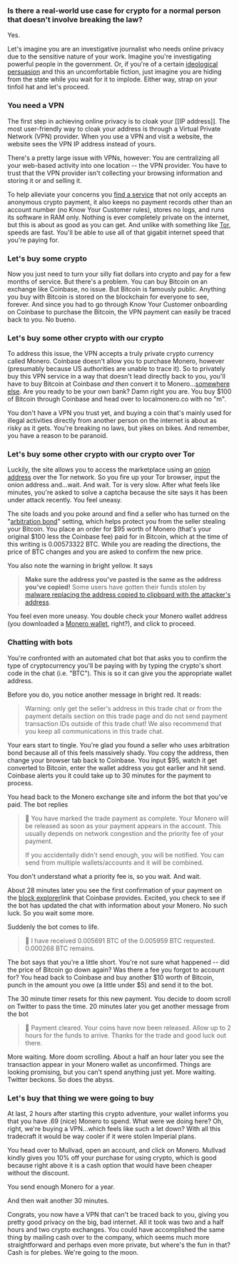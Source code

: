 ### Is there a real-world use case for crypto for a normal person that doesn't involve breaking the law? 

Yes.

Let's imagine you are an investigative journalist who needs online privacy due to the sensitive nature of your work. Imagine you're investigating powerful people in the government. Or, if you're of a certain [ideological persuasion](https://www.unqualified-reservations.org/2009/01/gentle-introduction-to-unqualified/#cha-0_footnote-5) and this an uncomfortable fiction, just imagine you are hiding from the state while you wait for it to implode. Either way, strap on your tinfoil hat and let's proceed.

### You need a VPN

The first step in achieving online privacy is to cloak your [[IP address]]. The most user-friendly way to cloak your address is through a Virtual Private Network (VPN) provider. When you use a VPN and visit a website, the website sees the VPN IP address instead of yours.

There's a pretty large issue with VPNs, however: You are centralizing all your web-based activity into one location -- the VPN provider. You have to trust that the VPN provider isn't collecting your browsing information and storing it or and selling it.

To help alleviate your concerns you [find a service](https://mullvad.net/en/servers/) that not only accepts an anonymous crypto payment, it also keeps no payment records other than an account number (no Know Your Customer rules), stores no logs, and runs its software in RAM only. Nothing is ever completely private on the internet, but this is about as good as you can get. And unlike with something like [Tor](https://www.torproject.org/), speeds are fast. You'll be able to use all of that gigabit internet speed that you're paying for.

### Let's buy some crypto

Now you just need to turn your silly fiat dollars into crypto and pay for a few months of service. But there's a problem. You can buy Bitcoin on an exchange like Coinbase, no issue. But Bitcoin is famously public. Anything you buy with Bitcoin is stored on the blockchain for everyone to see, forever. And since you had to go through Know Your Customer onboarding on Coinbase to purchase the Bitcoin, the VPN payment can easily be traced back to you. No bueno.

### Let's buy some other crypto with our crypto

To address this issue, the VPN accepts a truly private crypto currency called Monero. Coinbase doesn't allow you to purchase Monero, however (presumably because US authorities are unable to trace it). So to privately buy this VPN service in a way that doesn't lead directly back to you, you'll have to buy Bitcoin at Coinbase *and then* convert it to Monero...[somewhere else](https://localmonero.co/). Are you ready to be your own bank? Damn right you are. You buy $100 of Bitcoin through Coinbase and head over to localmonero.co with no "m".

You don't have a VPN you trust yet, and buying a coin that's mainly used for illegal activities directly from another person on the internet is about as risky as it gets. You're breaking no laws, but yikes on bikes. And remember, you have a reason to be paranoid. 

### Let's buy some other crypto with our crypto over Tor

Luckily, the site allows you to access the marketplace using an [onion address](http://nehdddktmhvqklsnkjqcbpmb63htee2iznpcbs5tgzctipxykpj6yrid.onion/) over the Tor network. So you fire up your Tor browser, input the onion address and...wait. And wait. Tor is very slow. After what feels like minutes, you're asked to solve a captcha because the site says it has been under attack recently. You feel uneasy. 

The site loads and you poke around and find a seller who has turned on the "[arbitration bond](http://nehdddktmhvqklsnkjqcbpmb63htee2iznpcbs5tgzctipxykpj6yrid.onion/nojs/faq#protection)" setting, which helps protect you from the seller stealing your Bitcoin. You place an order for $95 worth of Monero (that's your original $100 less the Coinbase fee) paid for in Bitcoin, which at the time of this writing is 0.00573322 BTC. While you are reading the directions, the price of BTC changes and you are asked to confirm the new price.

You also note the warning in bright yellow. It says

>**Make sure the address you've pasted is the same as the address you've copied!** Some users have gotten their funds stolen by [malware replacing the address copied to clipboard with the attacker's address](https://reddit.com/r/Monero/comments/mcvuxc/beware_crypto_stealing_malware/).

You feel even more uneasy. You double check your Monero wallet address (you downloaded a [Monero wallet](https://www.getmonero.org/downloads/), right?), and click to proceed. 

### Chatting with bots

You're confronted with an automated chat bot that asks you to confirm the type of cryptocurrency you'll be paying with by typing the crypto's short code in the chat (i.e. "BTC"). This is so it can give you the appropriate wallet address. 

Before you do, you notice another message in bright red. It reads:

> Warning: only get the seller's address in this trade chat or from the payment details section on this trade page and do not send payment transaction IDs outside of this trade chat! We also recommend that you keep all communications in this trade chat.

Your ears start to tingle. You're glad you found a seller who uses arbitration bond because all of this feels massively shady. You copy the address, then change your browser tab back to Coinbase. You input $95, watch it get converted to Bitcoin, enter the wallet address you got earlier and hit send. Coinbase alerts you it could take up to 30 minutes for the payment to process.

You head back to the Monero exchange site and inform the bot that you've paid. The bot replies

> 🤖 You have marked the trade payment as complete. Your Monero will be released as soon as your payment appears in the account. This usually depends on network congestion and the priority fee of your payment.  
> 
> If you accidentally didn't send enough, you will be notified. You can send from multiple wallets/accounts and it will be combined.

You don't understand what a priority fee is, so you wait. And wait.

About 28 minutes later you see the first confirmation of your payment on the [block explorer](https://www.blockchain.com)link that Coinbase provides. Excited, you check to see if the bot has updated the chat with information about your Monero. No such luck. So you wait some more.

Suddenly the bot comes to life.

>🤖 I have received 0.005691 BTC of the 0.005959 BTC requested.  
   0.000268 BTC remains.

The bot says that you're a little short. You're not sure what happened -- did the price of Bitcoin go down again? Was there a fee you forgot to account for? You head back to Coinbase and buy another $10 worth of Bitcoin, punch in the amount you owe (a little under $5) and send it to the bot.

The 30 minute timer resets for this new payment. You decide to doom scroll on Twitter to pass the time. 20 minutes later you get another message from the bot

> 🤖 Payment cleared. Your coins have now been released. Allow up to 2 hours for the funds to arrive. Thanks for the trade and good luck out there.

More waiting. More doom scrolling. About a half an hour later you see the transaction appear in your Monero wallet as unconfirmed. Things are looking promising, but you can't spend anything just yet. More waiting. Twitter beckons. So does the abyss.

### Let's buy that thing we were going to buy

At last, 2 hours after starting this crypto adventure, your wallet informs you that you have .69 (nice) Monero to spend. What were we doing here? Oh, right, we're buying a VPN...which feels like such a let down? With all this tradecraft it would be way cooler if it were stolen Imperial plans.

You head over to Mullvad, open an account, and click on Monero. Mullvad kindly gives you 10% off your purchase for using crypto, which is good because right above it is a cash option that would have been cheaper without the discount. 

You send enough Monero for a year. 

And then wait another 30 minutes.

Congrats, you now have a VPN that can't be traced back to you, giving you pretty good privacy on the big, bad internet. All it took was two and a half hours and two crypto exchanges. You could have accomplished the same thing by mailing cash over to the company, which seems much more straightforward and perhaps even more private, but where's the fun in that? Cash is for plebes. We're going to the moon.


